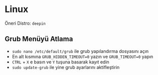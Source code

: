 # Linux

Öneri Distro: `deepin`

## Grub Menüyü Atlama

- `sudo nano /etc/default/grub` ile grub yapılandırma dosyasını açın
- En alt kısmına `GRUB_HIDDEN_TIMEOUT=0` yazın ve `GRUB_TIMEOUT=0` yapın
- `CTRL` + `X` e basın ve `Y` tuşuna basarak kayıt edin
- `sudo update-grub` ile yine grub ayarlarını aktifleştirin